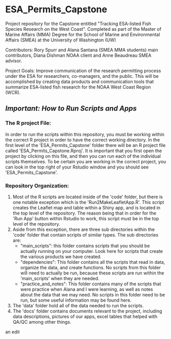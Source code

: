 # ESA_Permits_Capstone
Project repository for the Capstone entitled "Tracking ESA-listed Fish Species Research on the West Coast". Completed as part of the Master of Marine Affairs (MMA) Degree for the School of Marine and Environmental Affairs (SMEA) at the University of Washington (UW)

Contributors:
Rory Spurr and Alana Santana (SMEA MMA students) main contributors, Diana Dishman NOAA client and Anne Beaudreau SMEA advisor.

Project Goals:
Improve communication of the research permitting process under the ESA for researchers, co-managers, and the public. This will be accomplished by creating data products and communication tools that summarize ESA-listed fish research for the NOAA West Coast Region (WCR).

## ***Important: How to Run Scripts and Apps***
### The R project File:
In order to run the scripts within this repository, you must be working within the correct R project in order to have the correct working directory. In the first level of the 'ESA_Permits_Capstone' folder there will be an R project file called 'ESA_Permits_Capstone.Rproj'. It is important that you first open the project by clicking on this file, and then you can run each of the individual scripts themselves. To be certain you are working in the correct project, you can look in the top right of your Rstudio window and you should see 'ESA_Permits_Capstone'.

### Repository Organization:
1. Most of the R scripts are located inside of the 'code' folder, but there is one notable exception which is the 'Run2MakeLeafletApp.R'. This script creates the Leaflet map and table within a Shiny app, and is located in the top level of the repository. The reason being that in order for the 'Run App' button within Rstudio to work, this script must be in the top level of the repository. 
2. Aside from this exception, there are three sub directories within the 'code' folder that contain scripts of similar types. The sub directories are:
   - "main_scripts": this folder contains scripts that you should be actually running on your computer. Look here for scripts that create the various products we have created.
   - "dependencies": This folder contains all the scripts that read in data, organize the data, and create functions. No scripts from this folder will need to actually be run, because these scripts are run within the 'main_scripts' when they are needed.
   - "practice_and_notes": This folder contains many of the scripts that were practice when Alana and I were learning, as well as notes about the data that we may need. No scripts in this folder need to be run, but some useful information may be found here.
3. The 'data' folder hold all of the data needed to run the scripts.
4. The 'docs' folder contains documents relevant to the project, including data descriptions, pictures of our apps, excel tables that helped with QA/QC among other things.


an edit




